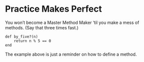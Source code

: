# Practice Makes Perfect

You won’t become a Master Method Maker ‘til you make a mess of methods. (Say that three times fast.)

    def by_five?(n)
        return n % 5 == 0
    end

The example above is just a reminder on how to define a method.
